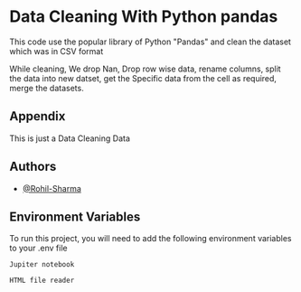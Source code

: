 
# Data Cleaning With Python pandas

This code use the popular library of Python "Pandas" and clean the dataset which was in CSV format

While cleaning, We drop Nan, Drop row wise data, rename columns, split the data into new datset, get the Specific data from the cell as required, merge the datasets.

## Appendix

This is just a Data Cleaning Data

  
## Authors

- [@Rohil-Sharma](https://github.com/Rohil-Sharma)

  
## Environment Variables

To run this project, you will need to add the following environment variables to your .env file

`Jupiter notebook`

`HTML file reader`

  
